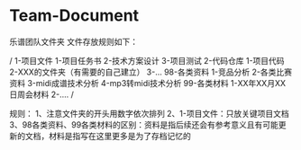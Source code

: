 # Team-Document
乐谱团队文件夹
文件存放规则如下：

/
  1-项目文件
       1-项目任务书
       2-技术方案设计
       3-项目测试
  2-代码仓库
       1-项目代码
       2-XXX的文件夹（有需要的自己建立）
       3-...
  98-各类资料
       1-竞品分析
       2-各类比赛资料
       3-midi成谱技术分析
       4-mp3转midi技术分析
  99-各类材料
       1-XX年XX月XX日周会材料
       2-....
/


规则：
  1、注意文件夹的开头用数字依次排列
  2、1-项目文件：只放关键项目文档
  3、98各类资料、99各类材料的区别：资料是指后续还会有参考意义且有可能更新的文档，材料是指写在这里更多是为了存档记忆的
           
